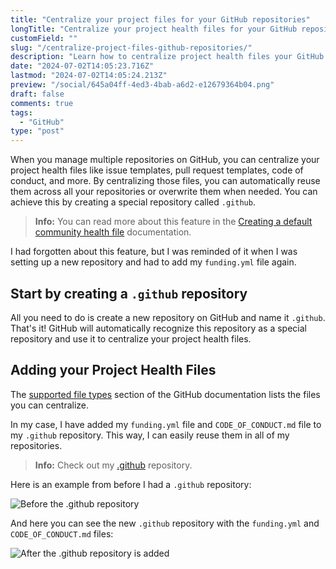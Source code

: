 ```yaml
---
title: "Centralize your project files for your GitHub repositories"
longTitle: "Centralize your project health files for your GitHub repositories"
customField: ""
slug: "/centralize-project-files-github-repositories/"
description: "Learn how to centralize project health files your GitHub repositories using a special repository called .github"
date: "2024-07-02T14:05:23.716Z"
lastmod: "2024-07-02T14:05:24.213Z"
preview: "/social/645a04ff-4ed3-4bab-a6d2-e12679364b04.png"
draft: false
comments: true
tags:
  - "GitHub"
type: "post"
---
```


When you manage multiple repositories on GitHub, you can centralize your project health files like issue templates, pull request templates, code of conduct, and more. By centralizing those files, you can automatically reuse them across all your repositories or overwrite them when needed. You can achieve this by creating a special repository called `.github`.

> **Info:** You can read more about this feature in the [Creating a default community health file](https://docs.github.com/en/communities/setting-up-your-project-for-healthy-contributions/creating-a-default-community-health-file) documentation.

I had forgotten about this feature, but I was reminded of it when I was setting up a new repository and had to add my `funding.yml` file again.

## Start by creating a `.github` repository

All you need to do is create a new repository on GitHub and name it `.github`. That's it! GitHub will automatically recognize this repository as a special repository and use it to centralize your project health files.

## Adding your Project Health Files

The [supported file types](https://docs.github.com/en/communities/setting-up-your-project-for-healthy-contributions/creating-a-default-community-health-file#supported-file-types) section of the GitHub documentation lists the files you can centralize.

In my case, I have added my `funding.yml` file and `CODE_OF_CONDUCT.md` file to my `.github` repository. This way, I can easily reuse them in all of my repositories.

> **Info:** Check out my [.github](https://github.com/estruyf/.github) repository.

Here is an example from before I had a `.github` repository:

![Before the .github repository](/uploads/2024/07/before-github-repository.webp)

And here you can see the new `.github` repository with the `funding.yml` and `CODE_OF_CONDUCT.md` files:

![After the .github repository is added](/uploads/2024/07/after-github-repository.webp)
